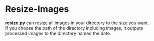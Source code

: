 # Resize-Images

**resize.py** can resize all images in your directory to the size you want.  
If you choose the path of the directory including images, it outputs processed images to the directory named the date.
